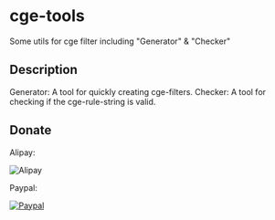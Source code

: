 # cge-tools
Some utils for cge filter including "Generator" & "Checker"

## Description

Generator: A tool for quickly creating cge-filters.
Checker: A tool for checking if the cge-rule-string is valid.

## Donate ##

Alipay:

![Alipay](https://raw.githubusercontent.com/wysaid/ios-gpuimage-plus/master/screenshots/alipay.jpg "alipay")

Paypal: 

[![Paypal](https://www.paypalobjects.com/en_US/i/btn/btn_donateCC_LG.gif "Paypal")](http://blog.wysaid.org/p/donate.html)